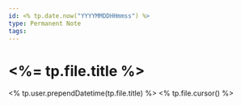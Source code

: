 ```yaml
---
id: <% tp.date.now("YYYYMMDDHHmmss") %>
type: Permanent Note
tags:
---
```


# <%= tp.file.title %>
<% tp.user.prependDatetime(tp.file.title) %>
<% tp.file.cursor() %>